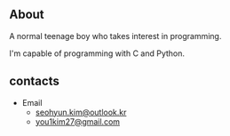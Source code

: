 ## About
A normal teenage boy who takes interest in programming.

I'm capable of programming with C and Python.

## contacts
 - Email
   - seohyun.kim@outlook.kr
   - you1kim27@gmail.com 
<!---
EricKim27/EricKim27 is a ✨ special ✨ repository because its `README.md` (this file) appears on your GitHub profile.
You can click the Preview link to take a look at your changes.
--->
